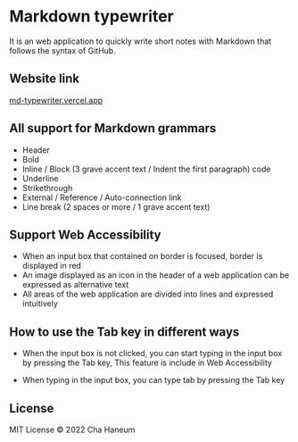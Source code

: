 # Markdown typewriter
It is an web application to quickly write short notes with Markdown that follows the syntax of GitHub.

## Website link
[md-typewriter.vercel.app](https://md-typewriter.vercel.app)

## All support for Markdown grammars
- Header
- Bold
- Inline / Block (3 grave accent text / Indent the first paragraph) code
- Underline
- Strikethrough
- External / Reference / Auto-connection link
- Line break (2 spaces or more / 1 grave accent text)

## Support Web Accessibility
- When an input box that contained on border is focused, border is displayed in red
- An image displayed as an icon in the header of a web application can be expressed as alternative text
- All areas of the web application are divided into lines and expressed intuitively

## How to use the Tab key in different ways
- When the input box is not clicked, you can start typing in the input box by pressing the Tab key, This feature is include in Web Accessibility

- When typing in the input box, you can type tab by pressing the Tab key

## License
MIT License &copy; 2022 Cha Haneum
